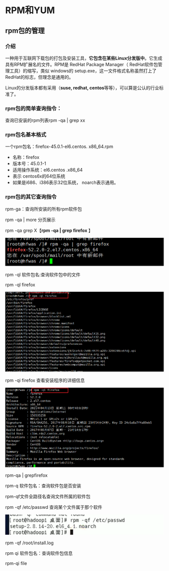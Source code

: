 # RPM和YUM

## rpm包的管理

### 介绍

一种用于互联网下载包的打包及安装工具，**它包含在某些Linux分发版中**。它生成具有RPM扩展名的文件。RPM是 RedHat Package Manager（ RedHat软件包管理工具）的缩写，类似 windows的 setup.exe，这一文件格式名称虽然打上了 RedHat的标志，但理念是通用的。

Linux的分发版本都有采用（**suse, redhat, centos**等等），可以算是公认的行业标准了。

### rpm包的简单查询指令：

查询已安装的rpm列表rpm	-qa | grep xx 

### rpm包名基本格式

一个rpm包名：firefox-45.0.1-el6.centos. x86_64.rpm

- 名称：firefox
- 版本号：45.0.1-1
- 适用操作系统：el6.centos .x86_64
- 表示 centos6x的64位系统
- 如果是i686、i386表示32位系统， noarch表示通用。

### rpm包的其它查询指令

rpm-ga：查询所安装的所有rpm软件包

rpm -qa | more  分页展示

rpm -qa grep X【**rpm -qa  |  grep firefox** 】 

![image-20210613200232087](asserts/image-20210613200232087.png)

rpm -ql 软件包名:查询软件包中的文件

rpm  -ql  firefox 

![image-20210613200621904](asserts/image-20210613200621904.png)

rpm -qi firefox 查看安装程序的详细信息

![image-20210613200332249](asserts/image-20210613200332249.png)

rpm-qa | grepfirefox



rpm-q 软件包名：查询软件包是否安装



rpm-qf文件全路径名查询文件所属的软件包

rpm -qf /etc/passwd   查询某个文件属于那个软件

![image-20210613200840203](asserts/image-20210613200840203.png)

rpm -qf /root/install.log 



rpm qi 软件包名：查询软件包信息

rpm-qi file